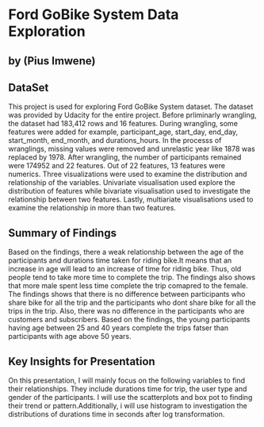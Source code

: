 # Ford GoBike System Data Exploration
## by (Pius Imwene)
## DataSet

This project is used for exploring Ford GoBike System dataset. The dataset was provided by Udacity for the entire project. Before prliminarly wrangling, the dataset had 183,412 rows and 16 features. During wrangling, some features were added for example, participant_age, start_day, end_day, start_month, end_month, and durations_hours. In the processs of wranglings, missing values were removed and unrelastic year like 1878  was replaced by 1978. After wrangling, the number of participants remained were 174952 and 22 features. Out of 22 features, 13 features were numerics. Three visualizations were used to examine the distribution and relationship of the variables. Univariate visualisation used explore the distribution of features while bivariate visualisation used to investigate the relationship between two features.  Lastly, multiariate visualisations used to examine the relationship in more than two features.
## Summary of Findings
Based on the findings, there a weak relationship between the age of the participants  and durations time taken for riding bike.It means that an increase in age will lead to an increase of time for riding bike. Thus, old people tend to take more time to complete the trip. The findings also shows that more male spent less time complete the trip comapred to the female. The findings shows that there is no difference between participants who share bike for all the trip and the participants who dont share bike for all the trips in the trip. Also, there was no difference in the participants who are customers and subscribers. Based on the findings, the young participants having age between 25 and 40 years complete the trips fatser than participants with age above 50 years.
## Key Insights for Presentation
On this presentation, I will mainly focus on the following variables to find their relationships. They include durations time for trip, the user type and gender of the participants. I will use the scatterplots and box pot to finding their trend or pattern.Additionally, i will use histogram to investigation the distributions of durations time in seconds after log transformation.
